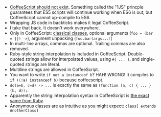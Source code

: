 * [CoffeeScript should not exist](https://meta.discourse.org/t/is-it-better-for-discourse-to-use-javascript-or-coffeescript/3153/10). Something called the "1JS" princple guarantees that ES5 scripts will continue working when ES6 is out, but CoffeeScript cannot up-compile to ES6.
* Wrapping JS code in backticks makes it legal CoffeeScript.
* I take that back. It doesn't work everywhere.
* Only in CoffeeScript: [classical classes](http://coffeescript.org/#classes), optional arguments (`foo = (bar = {}) ->`), argument unpacking (`foo.bar(args...)`)
* In multi-line arrays, commas are optional. Trailing commas are also removed.
* Ruby-style string interpolation is included in CoffeeScript. Double-quoted strings allow for interpolated values, using `#{ ... }`, and single-quoted strings are literal.
* Multiline strings are allowed in CoffeeScript.
* You want to write `if not a instanceof b`? HAH! WRONG! It compiles to `if ((!a) instanceof b)` because coffeescript.
* `do(a=b, c=d) -> ...` is exactly the same as `(function (a, c) { ... }(b, d));`.
* Apparently the string interpolation syntax in CoffeeScript is [the exact same from Ruby](http://addyosmani.com/blog/backing-up-a-github-account/).
* Anonymous classes are as intuitive as you might expect: `class[ extends AnotherClass]`
